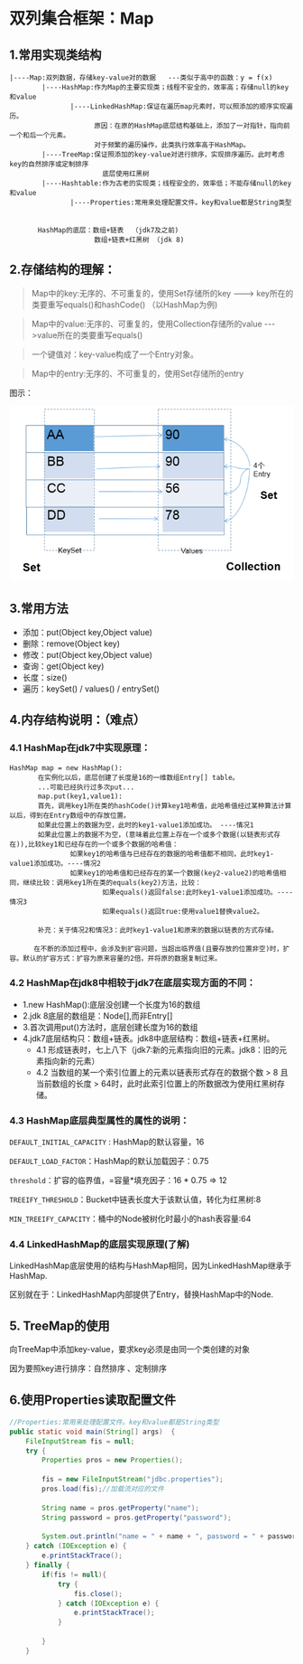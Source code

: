 # 双列集合框架：Map
## 1.常用实现类结构

    |----Map:双列数据，存储key-value对的数据   ---类似于高中的函数：y = f(x)
            |----HashMap:作为Map的主要实现类；线程不安全的，效率高；存储null的key和value
                   |----LinkedHashMap:保证在遍历map元素时，可以照添加的顺序实现遍历。
                         原因：在原的HashMap底层结构基础上，添加了一对指针，指向前一个和后一个元素。
                         对于频繁的遍历操作，此类执行效率高于HashMap。
            |----TreeMap:保证照添加的key-value对进行排序，实现排序遍历。此时考虑key的自然排序或定制排序
                           底层使用红黑树
            |----Hashtable:作为古老的实现类；线程安全的，效率低；不能存储null的key和value
                   |----Properties:常用来处理配置文件。key和value都是String类型


           HashMap的底层：数组+链表  （jdk7及之前)
                         数组+链表+红黑树 （jdk 8)



## 2.存储结构的理解：

>Map中的key:无序的、不可重复的，使用Set存储所的key  ---> key所在的类要重写equals()和hashCode() （以HashMap为例)


>Map中的value:无序的、可重复的，使用Collection存储所的value --->value所在的类要重写equals()


> 一个键值对：key-value构成了一个Entry对象。


>Map中的entry:无序的、不可重复的，使用Set存储所的entry



图示：

![img1](../Chapter_9/img/ch9-6-1.bmp)

## 3.常用方法

* 添加：put(Object key,Object value)
* 删除：remove(Object key)
* 修改：put(Object key,Object value)
* 查询：get(Object key)
* 长度：size()
* 遍历：keySet() / values() / entrySet()


## 4.内存结构说明：（难点）
### 4.1 HashMap在jdk7中实现原理：

    HashMap map = new HashMap():
           在实例化以后，底层创建了长度是16的一维数组Entry[] table。
           ...可能已经执行过多次put...
           map.put(key1,value1):
           首先，调用key1所在类的hashCode()计算key1哈希值，此哈希值经过某种算法计算以后，得到在Entry数组中的存放位置。
           如果此位置上的数据为空，此时的key1-value1添加成功。 ----情况1
           如果此位置上的数据不为空，(意味着此位置上存在一个或多个数据(以链表形式存在)),比较key1和已经存在的一个或多个数据的哈希值：
                   如果key1的哈希值与已经存在的数据的哈希值都不相同，此时key1-value1添加成功。----情况2
                   如果key1的哈希值和已经存在的某一个数据(key2-value2)的哈希值相同，继续比较：调用key1所在类的equals(key2)方法，比较：
                           如果equals()返回false:此时key1-value1添加成功。----情况3
                           如果equals()返回true:使用value1替换value2。

           补充：关于情况2和情况3：此时key1-value1和原来的数据以链表的方式存储。

          在不断的添加过程中，会涉及到扩容问题，当超出临界值(且要存放的位置非空)时，扩容。默认的扩容方式：扩容为原来容量的2倍，并将原的数据复制过来。

### 4.2 HashMap在jdk8中相较于jdk7在底层实现方面的不同：
* 1.new HashMap():底层没创建一个长度为16的数组
* 2.jdk 8底层的数组是：Node[],而非Entry[]
* 3.首次调用put()方法时，底层创建长度为16的数组
* 4.jdk7底层结构只：数组+链表。jdk8中底层结构：数组+链表+红黑树。
  * 4.1 形成链表时，七上八下（jdk7:新的元素指向旧的元素。jdk8：旧的元素指向新的元素）
  * 4.2 当数组的某一个索引位置上的元素以链表形式存在的数据个数 > 8 且当前数组的长度 > 64时，此时此索引位置上的所数据改为使用红黑树存储。

### 4.3 HashMap底层典型属性的属性的说明：

`DEFAULT_INITIAL_CAPACITY` : HashMap的默认容量，16

`DEFAULT_LOAD_FACTOR`：HashMap的默认加载因子：0.75

`threshold`：扩容的临界值，=容量*填充因子：16 * 0.75 => 12

`TREEIFY_THRESHOLD`：Bucket中链表长度大于该默认值，转化为红黑树:8

`MIN_TREEIFY_CAPACITY`：桶中的Node被树化时最小的hash表容量:64

### 4.4 LinkedHashMap的底层实现原理(了解)

LinkedHashMap底层使用的结构与HashMap相同，因为LinkedHashMap继承于HashMap.

区别就在于：LinkedHashMap内部提供了Entry，替换HashMap中的Node.


## 5. TreeMap的使用
向TreeMap中添加key-value，要求key必须是由同一个类创建的对象

因为要照key进行排序：自然排序 、定制排序

## 6.使用Properties读取配置文件
```java
//Properties:常用来处理配置文件。key和value都是String类型
public static void main(String[] args)  {
    FileInputStream fis = null;
    try {
        Properties pros = new Properties();

        fis = new FileInputStream("jdbc.properties");
        pros.load(fis);//加载流对应的文件

        String name = pros.getProperty("name");
        String password = pros.getProperty("password");

        System.out.println("name = " + name + ", password = " + password);
    } catch (IOException e) {
        e.printStackTrace();
    } finally {
        if(fis != null){
            try {
                fis.close();
            } catch (IOException e) {
                e.printStackTrace();
            }

        }
    }
    
```

